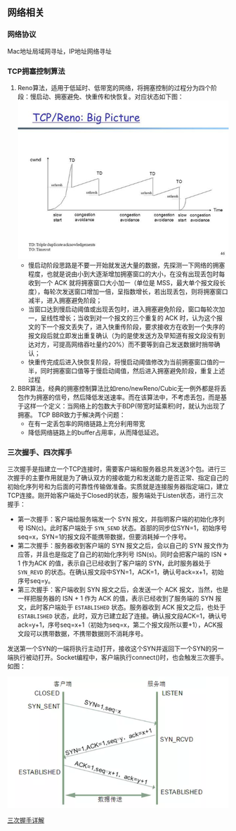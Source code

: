 ## 网络相关

### 网络协议

Mac地址局域网寻址，IP地址网络寻址

### TCP拥塞控制算法

1. Reno算法，适用于低延时、低带宽的网络，将拥塞控制的过程分为四个阶段：慢启动、拥塞避免、快重传和快恢复。对应状态如下图：![tcp-reno](../images/tcp-reno.jpeg)
   - 慢启动阶段思路是不要一开始就发送大量的数据，先探测一下网络的拥塞程度，也就是说由小到大逐渐增加拥塞窗口的大小，在没有出现丢包时每收到一个 ACK 就将拥塞窗口大小加一（单位是 MSS，最大单个报文段长度），每轮次发送窗口增加一倍，呈指数增长，若出现丢包，则将拥塞窗口减半，进入拥塞避免阶段；
   - 当窗口达到慢启动阈值或出现丢包时，进入拥塞避免阶段，窗口每轮次加一，呈线性增长；当收到对一个报文的三个重复的 ACK 时，认为这个报文的下一个报文丢失了，进入快重传阶段，要求接收方在收到一个失序的报文段后就立即发出重复确认（为的是使发送方及早知道有报文段没有到达对方，可提高网络吞吐量约20%）而不要等到自己发送数据时捎带确认；
   - 快重传完成后进入快恢复阶段，将慢启动阈值修改为当前拥塞窗口值的一半，同时拥塞窗口值等于慢启动阈值，然后进入拥塞避免阶段，重复上述过程
2. BBR算法，经典的拥塞控制算法比如reno/newReno/Cubic无一例外都是将丢包作为拥塞的信号，然后降低发送速率。而在该算法中，不考虑丢包，而是基于这样一个定义：当网络上的包数大于BDP(带宽时延乘积)时，就认为出现了拥塞。 TCP BBR致力于解决两个问题：
   - 在有一定丢包率的网络链路上充分利用带宽
   - 降低网络链路上的buffer占用率，从而降低延迟。

### 三次握手、四次挥手

三次握手是指建立一个TCP连接时，需要客户端和服务器总共发送3个包。进行三次握手的主要作用就是为了确认双方的接收能力和发送能力是否正常、指定自己的初始化序列号和为后面的可靠性传输做准备。实质就是连接服务器指定端口，建立TCP连接。刚开始客户端处于Closed的状态，服务端处于Listen状态，进行三次握手：

- 第一次握手：客户端给服务端发一个 SYN 报文，并指明客户端的初始化序列号 ISN(c)。此时客户端处于 `SYN_SEND` 状态。首部的同步位SYN=1，初始序号seq=x，SYN=1的报文段不能携带数据，但要消耗掉一个序号。
- 第二次握手：服务器收到客户端的 SYN 报文之后，会以自己的 SYN 报文作为应答，并且也是指定了自己的初始化序列号 ISN(s)。同时会把客户端的 ISN + 1 作为ACK 的值，表示自己已经收到了客户端的 SYN，此时服务器处于 `SYN_REVD` 的状态。在确认报文段中SYN=1，ACK=1，确认号ack=x+1，初始序号seq=y。
- 第三次握手：客户端收到 SYN 报文之后，会发送一个 ACK 报文，当然，也是一样把服务器的 ISN + 1 作为 ACK 的值，表示已经收到了服务端的 SYN 报文，此时客户端处于 `ESTABLISHED` 状态。服务器收到 ACK 报文之后，也处于 `ESTABLISHED` 状态，此时，双方已建立起了连接。确认报文段ACK=1，确认号ack=y+1，序号seq=x+1（初始为seq=x，第二个报文段所以要+1），ACK报文段可以携带数据，不携带数据则不消耗序号。

发送第一个SYN的一端将执行主动打开，接收这个SYN并返回下一个SYN的另一端执行被动打开。Socket编程中，客户端执行connect()时，也会触发三次握手。如图：

![tcp-threehand](../images/tcp-threehand.png)

[三次握手详解](https://juejin.im/post/5d9c284b518825095879e7a5)

